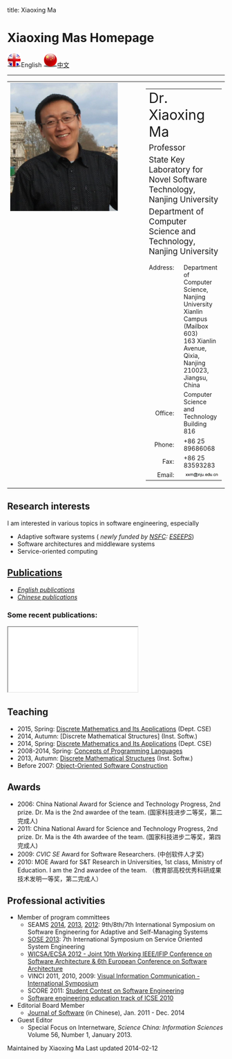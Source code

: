 title: Xiaoxing Ma

# Xiaoxing Mas Homepage

<img width="32" alt="" src="static/uk-icon-small.png" />English
<a href="cn/"><img width="32" alt="" src="static/china-icon-small.png" />中文</a>

<hr/>

<table border="0" cellpadding="0" cellspacing="0" width="100%">
    <tbody>
    <tr>
        <td valign="top" width="300"><img src="static/xxm-small.jpg" width="249" height="297"></td>
        <td valign="top">
            <table border="0" cellpadding="0" cellspacing="0">
                <tbody>
                <tr>
                    <td colspan="2">
                        <span style="font-size:24pt">Dr. Xiaoxing Ma</span>
                    </td>
                </tr>
                <tr>
                    <td colspan="2">
                        <span style="font-size:14pt">Professor</span>
                    </td>
                </tr>
                <tr>
                    <td colspan="2">
                        <span style="font-size:14pt">State Key Laboratory for Novel Software Technology, Nanjing University</span>
                    </td>
                </tr>
                <tr>
                    <td colspan="2">
                        <span style="font-size:14pt">Department of Computer Science and Technology, Nanjing University</span>
                    </td>
                </tr>
                <tr>
                    <td align="right" style="vertical-align:top;padding-top:10pt">Address:</td>
                    <td style="padding-left:15px;vertical-align:top;padding-top:10pt">
                        Department of Computer Science,<br/>
                        Nanjing University Xianlin Campus (Mailbox 603)<br/>
                        163 Xianlin Avenue, Qixia, Nanjing 210023, Jiangsu, China
                    </td>
                </tr>
                <tr>
                    <td align="right">Office:</td>
                    <td style="padding-left:15px">Computer Science and Technology Building 816</td>
                </tr>
                <tr>
                    <td align="right">Phone:</td>
                    <td style="padding-left:15px">+86 25 89686068</td>
                </tr>
                <tr>
                    <td align="right">Fax:</td>
                    <td style="padding-left:15px">+86 25 83593283</td>
                </tr>
                <tr>
                    <td align="right">Email:</td>
                    <td style="padding-left:15px"><img src="static/email_nju.gif"/></td>
                </tr>
                </tbody>
            </table>
        </td>
    </tr>
    </tbody>
</table>


<!--
## Short biography
Dr. Xiaoxing Ma is a professor at the [[http://cs.nju.edu.cn][Department of Computer Science and Technology]], [[http://www.nju.edu.cn][Nanjing University]]. He got his B.Sc., M.Sc. and Ph.D., all in Computer Science, from the same University in 1997, 2000 and 2003, respectively. 

He worked as a Borsa Post-Doc in the [[http://deepse.dei.polimi.it/][DEEP-SE group]], [[http://www.polimi.it/][Politecnico di Milano]] from Dec. 2009 to Nov. 2010. He was once a research assistant in the [[http://www.comp.polyu.edu.hk/][Department of Computing]], [[http://www.polyu.edu.hk/][Hong Kong Polytechnic University]] from Oct. 2001 to Mar. 2002. 
-->

## Research interests

I am interested in various topics in software engineering, especially

* Adaptive software systems ( _newly funded by [NSFC](http://www.nsfc.gov.cn/): [ESEEPS](eseeps)_)
* Software architectures and middleware systems
* Service-oriented computing

## [Publications](publications)

* *[English publications](publications)*
* *[Chinese publications](http://www.cdblp.cn/search_result.php?author_name=%E9%A9%AC%E6%99%93%E6%98%9F&domain=computer)*

### Some recent publications:

<iframe class="embedded-height" src="static/publications/selected.html" onload='javascript:resizeIframe(this);' scrolling="no"></iframe>

## Teaching
   * 2015, Spring: [Discrete Mathematics and Its Applications](http://moon.nju.edu.cn/courses/course/view.php?id=31) (Dept. CSE)
   * 2014, Autumn: [Discrete Mathematical Structures] (Inst. Softw.)
   * 2014, Spring: [Discrete Mathematics and Its Applications](http://moon.nju.edu.cn/courses/course/view.php?id=25) (Dept. CSE)
   * 2008-2014, Spring: [Concepts of Programming Languages](copl)
   * 2013, Autumn: [Discrete Mathematical Structures](DMS2013.html) (Inst. Softw.)
   * Before 2007:  [Object-Oriented Software Construction](OOT2007.html)

## Awards
   * 2006: China National Award for Science and Technology Progress, 2nd prize. Dr. Ma is the 2nd awardee of the team. (国家科技进步二等奖，第二完成人)
   * 2011: China National Award for Science and Technology Progress, 2nd prize. Dr. Ma is the 4th awardee of the team. (国家科技进步二等奖，第四完成人)
   * 2009: _CVIC SE_ Award for Software Researchers. (中创软件人才奖)
   * 2010: MOE Award for S&T Research in Universities, 1st class, Ministry of Education. I am the 2nd awardee of the team. （教育部高校优秀科研成果技术发明一等奖，第二完成人）

## Professional activities

* Member of program committees 
   * SEAMS [2014](http://seams2014.uni-paderborn.de/), [2013](http://www.yorku.ca/mlitoiu/seams2013/), [2012](http://www.seams2012.cs.uvic.ca/): 9th/8th/7th International Symposium on Software Engineering for Adaptive and Self-Managing Systems
   * [SOSE 2013](http://sei.pku.edu.cn/conference/sose2013/): 7th International Symposium on Service Oriented System Engineering
   * [WICSA/ECSA 2012 - Joint 10th Working IEEE/IFIP Conference on Software Architecture & 6th European Conference on Software Architecture](http://www.wicsa.net/)
   * VINCI 2011, 2010, 2009: [Visual Information Communication - International Symposium](http://www.cse.ust.hk/vinci2011/)
   * SCORE 2011: [Student Contest on Software Engineering](http://score-contest.org/2011/)
   * [Software engineering education track of ICSE 2010](http://www.sbs.co.za/ICSE2010/3-EVENTS/_TRACKS/ICSE2010_SE-EDUCATION.html)
* Editorial Board Member 
   * [Journal of Software](http://www.jos.org.cn) (in Chinese), Jan. 2011 - Dec. 2014
* Guest Editor 
   * Special Focus on Internetware, _Science China: Information Sciences_ Volume 56, Number 1, January 2013.


Maintained by Xiaoxing Ma Last updated 2014-02-12
